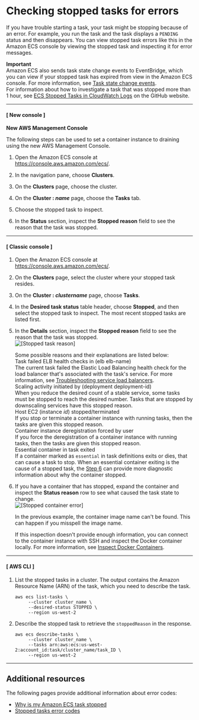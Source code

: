 # Checking stopped tasks for errors<a name="stopped-task-errors"></a>

If you have trouble starting a task, your task might be stopping because of an error\. For example, you run the task and the task displays a `PENDING` status and then disappears\. You can view stopped task errors like this in the Amazon ECS console by viewing the stopped task and inspecting it for error messages\.

**Important**  
Amazon ECS also sends task state change events to EventBridge, which you can view if your stopped task has expired from view in the Amazon ECS console\. For more information, see [Task state change events](ecs_cwe_events.md#ecs_task_events)\.  
For information about how to investigate a task that was stopped more than 1 hour, see [ECS Stopped Tasks in CloudWatch Logs](https://github.com/aws-samples/amazon-ecs-stopped-tasks-cwlogs#ecs-stopped-tasks-in-cloudwatch-logs) on the GitHub website\.

------
#### [ New console ]

**New AWS Management Console**

The following steps can be used to set a container instance to draining using the new AWS Management Console\.

1. Open the Amazon ECS console at [https://console\.aws\.amazon\.com/ecs/](https://console.aws.amazon.com/ecs/)\.

1. In the navigation pane, choose **Clusters**\.

1. On the **Clusters** page, choose the cluster\.

1. On the **Cluster : *name*** page, choose the **Tasks** tab\. 

1. Choose the stopped task to inspect\.

1. In the **Status** section, inspect the **Stopped reason** field to see the reason that the task was stopped\.

------
#### [ Classic console ]

1. Open the Amazon ECS console at [https://console\.aws\.amazon\.com/ecs/](https://console.aws.amazon.com/ecs/)\.

1. On the **Clusters** page, select the cluster where your stopped task resides\.

1. On the **Cluster : *clustername*** page, choose **Tasks**\.

1. In the **Desired task status** table header, choose **Stopped**, and then select the stopped task to inspect\. The most recent stopped tasks are listed first\.

1. In the **Details** section, inspect the **Stopped reason** field to see the reason that the task was stopped\.  
![\[Stopped task reason\]](http://docs.aws.amazon.com/AmazonECS/latest/developerguide/images/stopped_task_reason.png)

   Some possible reasons and their explanations are listed below:  
Task failed ELB health checks in \(elb elb\-name\)  
The current task failed the Elastic Load Balancing health check for the load balancer that's associated with the task's service\. For more information, see [Troubleshooting service load balancers](troubleshoot-service-load-balancers.md)\.  
Scaling activity initiated by \(deployment deployment\-id\)  
When you reduce the desired count of a stable service, some tasks must be stopped to reach the desired number\. Tasks that are stopped by downscaling services have this stopped reason\.   
Host EC2 \(instance *id*\) stopped/terminated  
If you stop or terminate a container instance with running tasks, then the tasks are given this stopped reason\.  
Container instance deregistration forced by user  
If you force the deregistration of a container instance with running tasks, then the tasks are given this stopped reason\.  
Essential container in task exited  
If a container marked as `essential` in task definitions exits or dies, that can cause a task to stop\. When an essential container exiting is the cause of a stopped task, the [Step 6](#status-reason-step) can provide more diagnostic information about why the container stopped\.

1. <a name="status-reason-step"></a>If you have a container that has stopped, expand the container and inspect the **Status reason** row to see what caused the task state to change\.  
![\[Stopped container error\]](http://docs.aws.amazon.com/AmazonECS/latest/developerguide/images/stopped_container_status_reason.png)

   In the previous example, the container image name can't be found\. This can happen if you misspell the image name\.

   If this inspection doesn't provide enough information, you can connect to the container instance with SSH and inspect the Docker container locally\. For more information, see [Inspect Docker Containers](docker-diags.md#docker-inspect)\.

------
#### [ AWS CLI ]

1. List the stopped tasks in a cluster\. The output contains the Amazon Resource Name \(ARN\) of the task, which you need to describe the task\.

   ```
   aws ecs list-tasks \
        --cluster cluster_name \
        --desired-status STOPPED \
        --region us-west-2
   ```

1. Describe the stopped task to retrieve the `stoppedReason` in the response\.

   ```
   aws ecs describe-tasks \
        --cluster cluster_name \
        --tasks arn:aws:ecs:us-west-2:account_id:task/cluster_name/task_ID \
        --region us-west-2
   ```

------

## Additional resources<a name="additional-resources"></a>

The following pages provide additional information about error codes:
+ [Why is my Amazon ECS task stopped](https://aws.amazon.com/premiumsupport/knowledge-center/ecs-task-stopped/)
+  [Stopped tasks error codes](https://docs.aws.amazon.com/AmazonECS/latest/userguide/stopped-task-error-codes.html)